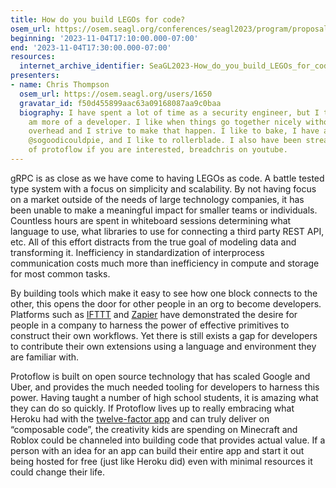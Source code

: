 ```yaml
---
title: How do you build LEGOs for code?
osem_url: https://osem.seagl.org/conferences/seagl2023/program/proposals/971
beginning: '2023-11-04T17:10:00.000-07:00'
end: '2023-11-04T17:30:00.000-07:00'
resources:
  internet_archive_identifier: SeaGL2023-How_do_you_build_LEGOs_for_code
presenters:
- name: Chris Thompson
  osem_url: https://osem.seagl.org/users/1650
  gravatar_id: f50d455899aac63a09168087aa9c0baa
  biography: I have spent a lot of time as a security engineer, but I think I really
    am more of a developer. I like when things go together nicely without too much
    overhead and I strive to make that happen. I like to bake, I have a pie instagram
    @sogoodicouldpie, and I like to rollerblade. I also have been streaming the development
    of protoflow if you are interested, breadchris on youtube.
---
```


gRPC is as close as we have come to having LEGOs as code. A battle tested type system with a focus on simplicity and scalability. By not having focus on a market outside of the needs of large technology companies, it has been unable to make a meaningful impact for smaller teams or individuals. Countless hours are spent in whiteboard sessions determining what language to use, what libraries to use for connecting a third party REST API, etc. All of this effort distracts from the true goal of modeling data and transforming it. Inefficiency in standardization of interprocess communication costs much more than inefficiency in compute and storage for most common tasks.

By building tools which make it easy to see how one block connects to the other, this opens the door for other people in an org to become developers. Platforms such as [IFTTT](https://ifttt.com/) and [Zapier](https://zapier.com/) have demonstrated the desire for people in a company to harness the power of effective primitives to construct their own workflows. Yet there is still exists a gap for developers to contribute their own extensions using a language and environment they are familiar with.

Protoflow is built on open source technology that has scaled Google and Uber, and provides the much needed tooling for developers to harness this power. Having taught a number of high school students, it is amazing what they can do so quickly. If Protoflow lives up to really embracing what Heroku had with the [twelve-factor app](https://12factor.net/) and can truly deliver on “composable code”, the creativity kids are spending on Minecraft and Roblox could be channeled into building code that provides actual value. If a person with an idea for an app can build their entire app and start it out being hosted for free (just like Heroku did) even with minimal resources it could change their life.
